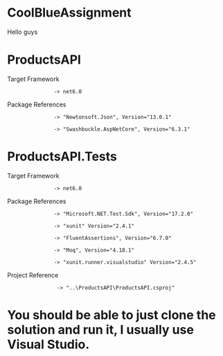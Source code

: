 # CoolBlueAssignment

Hello guys

# ProductsAPI

Target Framework 
                   
                   -> net6.0

Package References 
                   
                   -> "Newtonsoft.Json", Version="13.0.1"

                   -> "Swashbuckle.AspNetCore", Version="6.3.1"



# ProductsAPI.Tests

Target Framework 

                   -> net6.0

Package References 

                   -> "Microsoft.NET.Test.Sdk", Version="17.2.0"

                   -> "xunit" Version="2.4.1"
                   
                   -> "FluentAssertions", Version="6.7.0"
                   
                   -> "Moq", Version="4.18.1"
                   
                   -> "xunit.runner.visualstudio" Version="2.4.5"


Project Reference 

                    -> "..\ProductsAPI\ProductsAPI.csproj"


# You should be able to just clone the solution and run it, I usually use Visual Studio.
